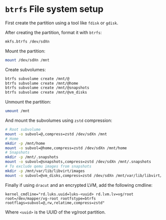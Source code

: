 # `btrfs` File system setup

First create the partition using a tool like `fdisk` or `gdisk`.

After creating the partition, format it with `btrfs`:

```bash
mkfs.btrfs /dev/sdXn
```

Mount the partition:

```bash
mount /dev/sdXn /mnt
```

Create subvolumes:

```bash
btrfs subvolume create /mnt/@
btrfs subvolume create /mnt/@home
btrfs subvolume create /mnt/@snapshots
btrfs subvolume create /mnt/@vm_disks
```

Unmount the partition:

```bash
umount /mnt
```

And mount the subvolumes using `zstd` compression:

```bash
# Root subvolume
mount -o subvol=@,compress=zstd /dev/sdXn /mnt
# Home
mkdir -p /mnt/home
mount -o subvol=@home,compress=zstd /dev/sdXn /mnt/home
# Snapshots
mkdir -p /mnt/.snapshots
mount -o subvol=@snapshots,compress=zstd /dev/sdXn /mnt/.snapshots
# To exclude qemu images from snapshots
mkdir -p /mnt/var/lib/libvirt/images
mount -o subvol=@vm_disks,compress=zstd /dev/sdXn /mnt/var/lib/libvirt/images
```

Finally if using `dracut` and an encrypted LVM, add the following cmdline:

```
kernel_cmdline="rd.luks.uuid=luks-<uuid> rd.lvm.lv=vg/root root=/dev/mapper/vg-root rootfstype=btrfs rootflags=subvol=@,rw,relatime,compress=zstd"

```

Where `<uuid>` is the UUID of the vg/root partition.

